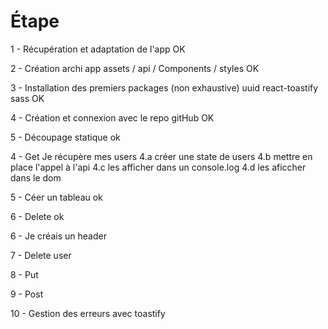 # Étape

 1 -  Récupération et adaptation de l'app OK

2 - Création archi app assets / api / Components / styles OK

3 - Installation des premiers packages (non exhaustive) uuid react-toastify sass  OK

4 - Création et connexion avec le repo gitHub  OK

5 - Découpage statique ok

4 - Get Je récupère mes users
    4.a créer une state de users
    4.b mettre en place l'appel à l'api
    4.c les afficher dans un console.log
    4.d les aficcher dans le dom

5 - Céer un tableau ok

6 - Delete ok

6 - Je créais un header

7 - Delete user

8 - Put

9 - Post 

10 - Gestion des erreurs avec toastify